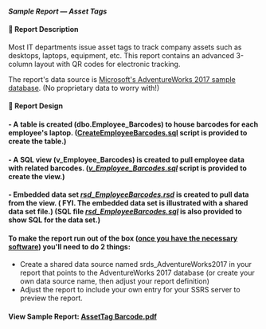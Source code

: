 #### <em>Sample Report — Asset Tags</em>
#### 👋 Report Description

Most IT departments issue asset tags to track company assets such as desktops, laptops, equipment, etc. This report contains an advanced 3-column layout with QR codes for     electronic    tracking.

The report's data source is <a href="https://github.com/Microsoft/sql-server-samples/releases/tag/adventureworks">Microsoft's AdventureWorks 2017 sample database</a>. (No         proprietary data to worry with!)
      
#### 👋 Report Design
#### - A table is created (dbo.Employee_Barcodes) to house barcodes for each employee's laptop. (<a href="/AssetTags/CreateEmployeeBarcodes.sql">CreateEmployeeBarcodes.sql</a>  script is provided to create the table.) 
#### - A SQL view (v_Employee_Barcodes) is created to pull employee data with related barcodes. (<a href="/AssetTags/v_Employee_Barcodes.sql"><em>v_Employee_Barcodes.sql</em></a> script is provided to create the view.)
#### - Embedded data set <a href="/AssetTags/rsd_EmployeeBarcodes.rsd"><em>rsd_EmployeeBarcodes.rsd</em></a> is created to pull data from the view. ( FYI. The embedded data set is illustrated with a shared data set file.) (SQL file <a href="/AssetTags/rsd_EmployeeBarcodes.sql"><em>rsd_EmployeeBarcodes.sql</em></a> is also provided to show SQL for the data set.)
#### To make the report run out of the box (<a href="https://github.com/curtild/SSRS-Projects#to-follow-along-with-these-samples-youll-need">once you have the necessary software</a>) you'll need to do 2 things: 
 - Create a shared data source named srds_AdventureWorks2017 in your report that points to the AdventureWorks 2017 database (or create your own data source name, then adjust your report definition) 
 -  Adjust the report to include your own entry for your SSRS server to preview the report. 

#### View Sample Report: <a href="/AssetTags/AssetTag%20Barcode.pdf" height=750 width=550/>AssetTag Barcode.pdf</a>
